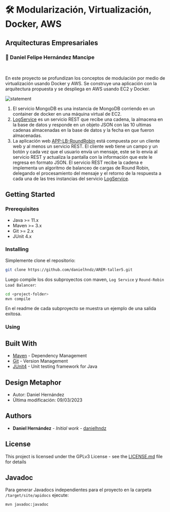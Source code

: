 # :hammer_and_wrench: Modularización, Virtualización, Docker, AWS

## Arquitecturas Empresariales

### :pushpin: Daniel Felipe Hernández Mancipe

<br/>

En este proyecto se profundizan los conceptos de modulación por medio de virtualización usando Docker y AWS. Se construye una aplicación con la arquitectura propuesta y se despliega en AWS usando EC2 y Docker.

![statement](../media/statement.png?raw=true)

1. El servicio MongoDB es una instancia de MongoDB corriendo en un container de docker en una máquina virtual de EC2.
2. [LogService](/log-service/src/main/java/edu/escuelaing/arem/Launcher.java) es un servicio REST que recibe una cadena, la almacena en la base de datos y responde en un objeto JSON con las 10 ultimas cadenas almacenadas en la base de datos y la fecha en que fueron almacenadas.
3. La aplicación web [APP-LB-RoundRobin](/round-robin-load-balancer/src/main/java/edu/escuelaing/arem/Launcher.java.java) está compuesta por un cliente web y al menos un servicio REST. El cliente web tiene un campo y un botón y cada vez que el usuario envía un mensaje, este se lo envía al servicio REST y actualiza la pantalla con la información que este le regresa en formato JSON. El servicio REST recibe la cadena e implementa un algoritmo de balanceo de cargas de Round Robin, delegando el procesamiento del mensaje y el retorno de la respuesta a cada una de las tres instancias del servicio [LogService](/log-service/src/main/java/edu/escuelaing/arem/Launcher.java).

## Getting Started

### Prerequisites

- Java >= 11.x
- Maven >= 3.x
- Git >= 2.x
- JUnit 4.x

### Installing

Simplemente clone el repositorio:

```bash
git clone https://github.com/danielhndz/AREM-taller5.git
```

Luego compile los dos subproyectos con maven, `Log Service` y `Round-Robin Load Balancer`:

```bash
cd <project-folder>
mvn compile
```

En el readme de cada subproyecto se muestra un ejemplo de una salida exitosa.

### Using

## Built With

- [Maven](https://maven.apache.org/) - Dependency Management
- [Git](https://git-scm.com/) - Version Management
- [JUnit4](https://junit.org/junit4/) - Unit testing framework for Java

## Design Metaphor

- Autor: Daniel Hernández
- Última modificación: 09/03/2023

## Authors

- **Daniel Hernández** - _Initial work_ - [danielhndz](https://github.com/danielhndz)

## License

This project is licensed under the GPLv3 License - see the [LICENSE.md](LICENSE.md) file for details

## Javadoc

Para generar Javadocs independientes para el proyecto en la carpeta `/target/site/apidocs` ejecute:

```bash
mvn javadoc:javadoc
```

